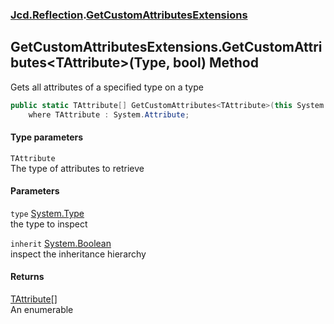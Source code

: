 ### [Jcd.Reflection](Jcd_Reflection.md 'Jcd.Reflection').[GetCustomAttributesExtensions](Jcd_Reflection_GetCustomAttributesExtensions.md 'Jcd.Reflection.GetCustomAttributesExtensions')
## GetCustomAttributesExtensions.GetCustomAttributes&lt;TAttribute&gt;(Type, bool) Method
Gets all attributes of a specified type on a type  
```csharp
public static TAttribute[] GetCustomAttributes<TAttribute>(this System.Type type, bool inherit=false)
    where TAttribute : System.Attribute;
```
#### Type parameters
<a name='Jcd_Reflection_GetCustomAttributesExtensions_GetCustomAttributes_TAttribute_(System_Type_bool)_TAttribute'></a>
`TAttribute`  
The type of attributes to retrieve
  
#### Parameters
<a name='Jcd_Reflection_GetCustomAttributesExtensions_GetCustomAttributes_TAttribute_(System_Type_bool)_type'></a>
`type` [System.Type](https://docs.microsoft.com/en-us/dotnet/api/System.Type 'System.Type')  
the type to inspect
  
<a name='Jcd_Reflection_GetCustomAttributesExtensions_GetCustomAttributes_TAttribute_(System_Type_bool)_inherit'></a>
`inherit` [System.Boolean](https://docs.microsoft.com/en-us/dotnet/api/System.Boolean 'System.Boolean')  
inspect the inheritance hierarchy
  
#### Returns
[TAttribute](Jcd_Reflection_GetCustomAttributesExtensions_GetCustomAttributes_TAttribute_(System_Type_bool).md#Jcd_Reflection_GetCustomAttributesExtensions_GetCustomAttributes_TAttribute_(System_Type_bool)_TAttribute 'Jcd.Reflection.GetCustomAttributesExtensions.GetCustomAttributes&lt;TAttribute&gt;(System.Type, bool).TAttribute')[[]](https://docs.microsoft.com/en-us/dotnet/api/System.Array 'System.Array')  
An enumerable 

